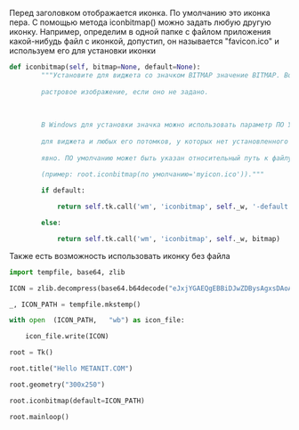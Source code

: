 Перед заголовком отображается иконка. По умолчанию это иконка пера. С помощью метода iconbitmap() можно задать любую другую иконку. Например, определим в одной папке с файлом приложения какой-нибудь файл с иконкой, допустип, он называется "favicon.ico" и используем его для установки иконки
```python
def iconbitmap(self, bitmap=None, default=None):
		"""Установите для виджета со значком BITMAP значение BITMAP. Возвращать
		
		растровое изображение, если оно не задано.
		
		
		
		В Windows для установки значка можно использовать параметр ПО УМОЛЧАНИЮ
		
		для виджета и любых его потомков, у которых нет установленного значка
		
		явно. ПО умолчанию может быть указан относительный путь к файлу .ico
		
		(пример: root.iconbitmap(по умолчанию='myicon.ico'))."""

        if default:

            return self.tk.call('wm', 'iconbitmap', self._w, '-default', default)

        else:

            return self.tk.call('wm', 'iconbitmap', self._w, bitmap)
```

Также есть возможность использовать иконку без файла
```python
import tempfile, base64, zlib

ICON = zlib.decompress(base64.b64decode("eJxjYGAEQgEBBiDJwZDBysAgxsDAoAHEQCEGBQaIOAg4sDIgACMUj4JRMApGwQgF/ykEAFXxQRc="))

_, ICON_PATH = tempfile.mkstemp()

with open  (ICON_PATH,   "wb") as icon_file:

    icon_file.write(ICON)

root = Tk()

root.title("Hello METANIT.COM")

root.geometry("300x250")

root.iconbitmap(default=ICON_PATH)

root.mainloop()
```